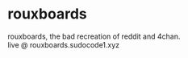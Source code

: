 # rouxboards
rouxboards, the bad recreation of reddit and 4chan. <br>
live @ rouxboards.sudocode1.xyz
